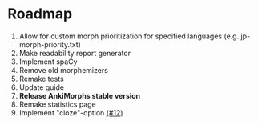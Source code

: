 # Roadmap

1. Allow for custom morph prioritization for specified languages (e.g. jp-morph-priority.txt)
2. Make readability report generator
3. Implement spaCy
4. Remove old morphemizers
5. Remake tests
6. Update guide
7. **Release AnkiMorphs stable version**
8. Remake statistics page
9. Implement "cloze"-option [(#12)](https://github.com/mortii/anki-morphs/discussions/12)
